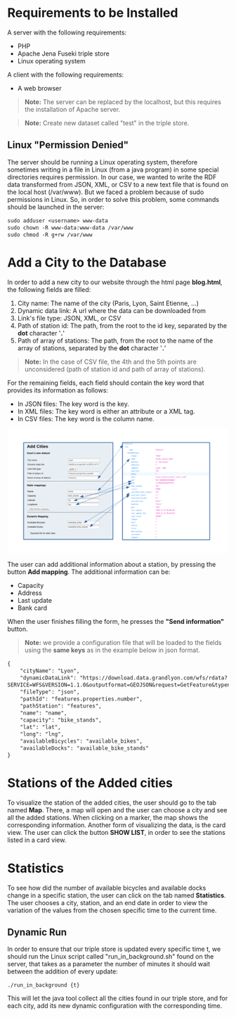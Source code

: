 # Requirements to be Installed
A server with the following requirements:
* PHP
* Apache Jena Fuseki triple store 
* Linux operating system

A client with the following requirements:
* A web browser

> **Note:** The server can be replaced by the localhost, but this requires the installation of Apache server.  
  
> **Note:** Create new dataset called "test" in the triple store.



## Linux "Permission Denied"
The server should be running a Linux operating system, therefore sometimes writing in a file in Linux (from a java program) in some special directories requires permission. In our case, we wanted to write the RDF data transformed from JSON, XML, or CSV to a new text file that is found on the local host (/var/www). But we faced a problem because of sudo permissions in Linux. So, in order to solve this problem, some commands should be launched in the server:
```
sudo adduser <username> www-data
sudo chown -R www-data:www-data /var/www
sudo chmod -R g+rw /var/www
```

# Add a City to the Database
In order to add a new city to our website through the html page **blog.html**, the following fields are filled:
1. City name: The name of the city (Paris, Lyon, Saint Etienne, ...)
2. Dynamic data link: A url where the data can be downloaded from
3. Link's file type: JSON, XML, or CSV
4. Path of station id: The path, from the root to the id key, separated by the **dot** character '**.**' 
5. Path of array of stations: The path, from the root to the name of the array of stations, separated by the **dot** character '**.**' 
> **Note:** In the case of CSV file, the 4th and the 5th points are unconsidered (path of station id and path of array of stations).

For the remaining fields, each field should contain the key word that provides its information as follows:
* In JSON files: The key word is the key.
* In XML files: The key word is either an attribute or a XML tag.
* In CSV files: The key word is the column name.

![GitHub Logo](Bicycle_Website/images/get_started.png)

The user can add additional information about a station, by pressing the button **Add mapping**. The additional information can be:
* Capacity
* Address
* Last update
* Bank card

When the user finishes filling the form, he presses the **"Send information"** button.
> **Note:** we provide a configuration file that will be loaded to the fields using the **same keys** as in the example below in json format.
```
{
	"cityName": "Lyon",
	"dynamicDataLink": "https://download.data.grandlyon.com/wfs/rdata?SERVICE=WFS&VERSION=1.1.0&outputformat=GEOJSON&request=GetFeature&typename=jcd_jcdecaux.jcdvelov&SRSNAME=urn:ogc:def:crs:EPSG::4171",
	"fileType": "json",
	"pathId": "features.properties.number",
	"pathStation": "features",
	"name": "name",
	"capacity": "bike_stands",
	"lat": "lat",
	"long": "lng",
	"availableBicycles": "available_bikes",
	"availableDocks": "available_bike_stands"
}
```
# Stations of the Added cities

To visualize the station of the added cities, the user should go to the tab named **Map**. There, a map will open and the user can choose a city and see all the added stations. When clicking on a marker, the map shows the corresponding information.
Another form of visualizing the data, is the card view. The user can click the button **SHOW LIST**, in order to see the stations listed in a card view.

# Statistics
To see how did the number of available bicycles and available docks change in a specific station, the user can click on the tab named **Statistics**. 
The user chooses a city, station, and an end date in order to view the variation of the values from the chosen specific time to the current time. 

## Dynamic Run
In order to ensure that our triple store is updated every specific time t, we should run the Linux script called "run_in_background.sh" found on the server, that takes as a parameter the number of minutes it should wait between the addition of every update:
```
./run_in_background {t}
```
This will let the java tool collect all the cities found in our triple store, and for each city, add its new dynamic configuration with the corresponding time.
